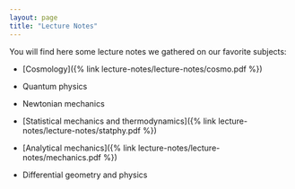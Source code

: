 ```yaml
---
layout: page
title: "Lecture Notes"
---
```


You will find here some lecture notes we gathered on our favorite subjects:

- [Cosmology]({% link lecture-notes/lecture-notes/cosmo.pdf %})

- Quantum physics

- Newtonian mechanics

- [Statistical mechanics and thermodynamics]({% link lecture-notes/lecture-notes/statphy.pdf %})
 
- [Analytical mechanics]({% link lecture-notes/lecture-notes/mechanics.pdf %})

- Differential geometry and physics
